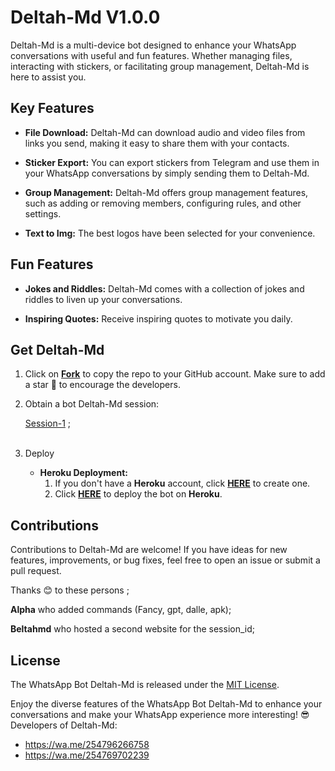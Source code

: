 # Deltah-Md V1.0.0



Deltah-Md is a multi-device bot designed to enhance your WhatsApp conversations with useful and fun features. Whether managing files, interacting with stickers, or facilitating group management, Deltah-Md is here to assist you.

## Key Features

- **File Download:** Deltah-Md can download audio and video files from links you send, making it easy to share them with your contacts.

- **Sticker Export:** You can export stickers from Telegram and use them in your WhatsApp conversations by simply sending them to Deltah-Md.

- **Group Management:** Deltah-Md offers group management features, such as adding or removing members, configuring rules, and other settings.

- **Text to Img:** The best logos have been selected for your convenience.

## Fun Features

- **Jokes and Riddles:** Deltah-Md comes with a collection of jokes and riddles to liven up your conversations.

- **Inspiring Quotes:** Receive inspiring quotes to motivate you daily.

## Get Deltah-Md

1. Click on **[Fork](https://github.com/Deltahmd/Deltah-Md/fork)** to copy the repo to your GitHub account. Make sure to add a star 🌟 to encourage the developers.

2. Obtain a bot Deltah-Md session: 

   [Session-1](https://deltahsession-7903ef2b4bb6.herokuapp.com/) ; <br><br>


4. Deploy
   - **Heroku Deployment:**
     1. If you don't have a **Heroku** account, click [**HERE**](https://id.heroku.com/login) to create one.
     2. Click [**HERE**](https://dashboard.heroku.com/new?template=https://github.com/Deltahmd/Deltah-Md) to deploy the bot on **Heroku**.

## Contributions

Contributions to Deltah-Md are welcome! If you have ideas for new features, improvements, or bug fixes, feel free to open an issue or submit a pull request. <br>

   Thanks 😊 to these persons ;

   **Alpha** who added commands (Fancy, gpt, dalle, apk); <br>

   **Beltahmd** who hosted a second website for the session_id;

## License

The WhatsApp Bot Deltah-Md is released under the [MIT License](https://opensource.org/licenses/MIT).

Enjoy the diverse features of the WhatsApp Bot Deltah-Md to enhance your conversations and make your WhatsApp experience more interesting!
😎 Developers of Deltah-Md:

- https://wa.me/254796266758
- https://wa.me/254769702239 

